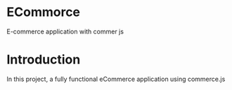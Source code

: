 # ECommorce
E-commerce application with commer js

# Introduction

In this project, a fully functional eCommerce application using commerce.js
